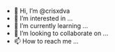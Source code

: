 - 👋 Hi, I’m @crisxdva
- 👀 I’m interested in ...
- 🌱 I’m currently learning ...
- 💞️ I’m looking to collaborate on ...
- 📫 How to reach me ...

<!---
crisxdva/crisxdva is a ✨ special ✨ repository because its `README.md` (this file) appears on your GitHub profile.
You can click the Preview link to take a look at your changes.
--->
